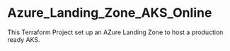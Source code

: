 # Azure_Landing_Zone_AKS_Online
 This Terraform Project set up an AZure Landing Zone to host a production ready AKS.

